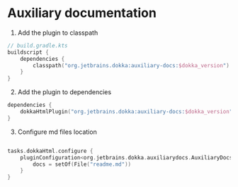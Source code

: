 # Auxiliary documentation

1. Add the plugin to classpath

```kotlin
// build.gradle.kts
buildscript {
    dependencies {
        classpath("org.jetbrains.dokka:auxiliary-docs:$dokka_version")
    }
}
```

2. Add the plugin to dependencies

```kotlin
dependencies {
    dokkaHtmlPlugin("org.jetbrains.dokka:auxiliary-docs:$dokka_version")
}
```

3. Configure md files location

```kotlin

tasks.dokkaHtml.configure {
    pluginConfiguration<org.jetbrains.dokka.auxiliarydocs.AuxiliaryDocsPlugin, org.jetbrains.dokka.auxiliarydocs.AuxiliaryConfiguration> {
        docs = setOf(File("readme.md"))
    }
}
```
